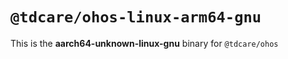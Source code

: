 # `@tdcare/ohos-linux-arm64-gnu`

This is the **aarch64-unknown-linux-gnu** binary for `@tdcare/ohos`
